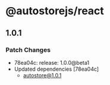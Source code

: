 # @autostorejs/react

## 1.0.1

### Patch Changes

- 78ea04c: release: 1.0.0@beta1
- Updated dependencies [78ea04c]
  - autostore@1.0.1
